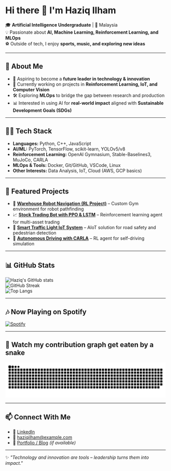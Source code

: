 # Hi there 👋 I'm Haziq Ilham  

🎓 **Artificial Intelligence Undergraduate** | 📍 Malaysia  
💡 Passionate about **AI, Machine Learning, Reinforcement Learning, and MLOps**  
⚽ Outside of tech, I enjoy **sports, music, and exploring new ideas**  

---

## 🚀 About Me
- 🎯 Aspiring to become a **future leader in technology & innovation**  
- 🔬 Currently working on projects in **Reinforcement Learning, IoT, and Computer Vision**  
- 🛠️ Exploring **MLOps** to bridge the gap between research and production  
- 📊 Interested in using AI for **real-world impact** aligned with **Sustainable Development Goals (SDGs)**  

---

## 🧑‍💻 Tech Stack
- **Languages:** Python, C++, JavaScript  
- **AI/ML:** PyTorch, TensorFlow, scikit-learn, YOLOv5/v8  
- **Reinforcement Learning:** OpenAI Gymnasium, Stable-Baselines3, MuJoCo, CARLA  
- **MLOps & Tools:** Docker, Git/GitHub, VSCode, Linux  
- **Other Interests:** Data Analysis, IoT, Cloud (AWS, GCP basics)  

---

## 📂 Featured Projects
- 🤖 **[Warehouse Robot Navigation (RL Project)](https://github.com/your-username/warehouse-robot-navigation)** – Custom Gym environment for robot pathfinding  
- 📈 **[Stock Trading Bot with PPO & LSTM](https://github.com/your-username/stock-trading-bot)** – Reinforcement learning agent for multi-asset trading  
- 🚦 **[Smart Traffic Light IoT System](https://github.com/your-username/smart-traffic-light-iot)** – AIoT solution for road safety and pedestrian detection  
- 🚀 **[Autonomous Driving with CARLA](https://github.com/your-username/carla-rl)** – RL agent for self-driving simulation  

---

## 📊 GitHub Stats
![Haziq's GitHub stats](https://github-readme-stats.vercel.app/api?username=your-username&show_icons=true&theme=tokyonight)  
![GitHub Streak](https://streak-stats.demolab.com?user=your-username&theme=tokyonight)  
![Top Langs](https://github-readme-stats.vercel.app/api/top-langs/?username=your-username&layout=compact&theme=tokyonight)  

---

## 🎶 Now Playing on Spotify
[![Spotify](https://novatorem.vercel.app/api/spotify)](https://open.spotify.com/user/yourspotifyid)  

---

## 🐍 Watch my contribution graph get eaten by a snake
![snake gif](https://github.com/Platane/snk/raw/output/github-contribution-grid-snake.svg)  

---

## 📫 Connect With Me
- 💼 [LinkedIn](https://linkedin.com/in/your-profile)  
- 📧 haziqilham@example.com  
- 📝 [Portfolio / Blog](https://your-website.com) _(if available)_  

---

✨ *"Technology and innovation are tools – leadership turns them into impact."*  
